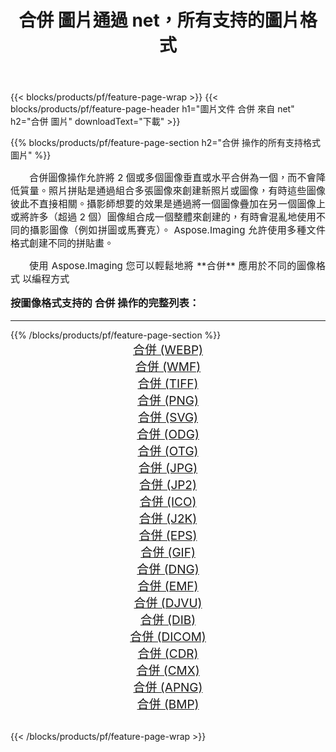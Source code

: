 ﻿---
title: 合併 圖片通過 net，所有支持的圖片格式 
weight: 3920
url: /zh-hant/net/merge/ 
lang: zh-hant
langdirlevel: 2
locales: zh-hans,ja,it,ru,de,es,fr,nl,id,lt,pl,pt,vi,tr,ko,zh-hant,ar,hi,th,sv,cs,uk,he
description: 使用 Aspose.Imaging 你可以輕鬆地通過 net 獲取 合併 圖像
---

{{< blocks/products/pf/feature-page-wrap >}}
{{< blocks/products/pf/feature-page-header h1="圖片文件 合併 來自 net" h2="合併 圖片" downloadText="下載" >}}


{{% blocks/products/pf/feature-page-section  h2="合併 操作的所有支持格式 圖片" %}}
<p align="justify" style="text-indent:2em;font-size:15px;">
合併圖像操作允許將 2 個或多個圖像垂直或水平合併為一個，而不會降低質量。照片拼貼是通過組合多張圖像來創建新照片或圖像，有時這些圖像彼此不直接相關。攝影師想要的效果是通過將一個圖像疊加在另一個圖像上或將許多（超過 2 個）圖像組合成一個整體來創建的，有時會混亂地使用不同的攝影圖像（例如拼圖或馬賽克）。 Aspose.Imaging 允許使用多種文件格式創建不同的拼貼畫。
</p>
<p align="justify" style="text-indent:2em;font-size:15px;">
使用 Aspose.Imaging 您可以輕鬆地將 **合併** 應用於不同的圖像格式 以編程方式
</p>
<h3 style="margin-top:16px;">
按圖像格式支持的 合併 操作的完整列表：
</h3>
<hr/>
{{% /blocks/products/pf/feature-page-section %}}
<div class="container-fluid productfamilypage bg-gray">
    <div class="convertypes bg-gray agp-content section">
        <div class="container">
		<div class="row other-converters" style="gap: 10px;font-size: 19px;text-align:center;">
		    <div class='col-md-3 other-converter remove-lp remove-rp'><a href="/imaging/zh-hant/net/merge/webp/" style="padding:15px;">合併 (WEBP)</a></div><div class='col-md-3 other-converter remove-lp remove-rp'><a href="/imaging/zh-hant/net/merge/wmf/" style="padding:15px;">合併 (WMF)</a></div><div class='col-md-3 other-converter remove-lp remove-rp'><a href="/imaging/zh-hant/net/merge/tiff/" style="padding:15px;">合併 (TIFF)</a></div><div class='col-md-3 other-converter remove-lp remove-rp'><a href="/imaging/zh-hant/net/merge/png/" style="padding:15px;">合併 (PNG)</a></div><div class='col-md-3 other-converter remove-lp remove-rp'><a href="/imaging/zh-hant/net/merge/svg/" style="padding:15px;">合併 (SVG)</a></div><div class='col-md-3 other-converter remove-lp remove-rp'><a href="/imaging/zh-hant/net/merge/odg/" style="padding:15px;">合併 (ODG)</a></div><div class='col-md-3 other-converter remove-lp remove-rp'><a href="/imaging/zh-hant/net/merge/otg/" style="padding:15px;">合併 (OTG)</a></div><div class='col-md-3 other-converter remove-lp remove-rp'><a href="/imaging/zh-hant/net/merge/jpg/" style="padding:15px;">合併 (JPG)</a></div><div class='col-md-3 other-converter remove-lp remove-rp'><a href="/imaging/zh-hant/net/merge/jp2/" style="padding:15px;">合併 (JP2)</a></div><div class='col-md-3 other-converter remove-lp remove-rp'><a href="/imaging/zh-hant/net/merge/ico/" style="padding:15px;">合併 (ICO)</a></div><div class='col-md-3 other-converter remove-lp remove-rp'><a href="/imaging/zh-hant/net/merge/j2k/" style="padding:15px;">合併 (J2K)</a></div><div class='col-md-3 other-converter remove-lp remove-rp'><a href="/imaging/zh-hant/net/merge/eps/" style="padding:15px;">合併 (EPS)</a></div><div class='col-md-3 other-converter remove-lp remove-rp'><a href="/imaging/zh-hant/net/merge/gif/" style="padding:15px;">合併 (GIF)</a></div><div class='col-md-3 other-converter remove-lp remove-rp'><a href="/imaging/zh-hant/net/merge/dng/" style="padding:15px;">合併 (DNG)</a></div><div class='col-md-3 other-converter remove-lp remove-rp'><a href="/imaging/zh-hant/net/merge/emf/" style="padding:15px;">合併 (EMF)</a></div><div class='col-md-3 other-converter remove-lp remove-rp'><a href="/imaging/zh-hant/net/merge/djvu/" style="padding:15px;">合併 (DJVU)</a></div><div class='col-md-3 other-converter remove-lp remove-rp'><a href="/imaging/zh-hant/net/merge/dib/" style="padding:15px;">合併 (DIB)</a></div><div class='col-md-3 other-converter remove-lp remove-rp'><a href="/imaging/zh-hant/net/merge/dicom/" style="padding:15px;">合併 (DICOM)</a></div><div class='col-md-3 other-converter remove-lp remove-rp'><a href="/imaging/zh-hant/net/merge/cdr/" style="padding:15px;">合併 (CDR)</a></div><div class='col-md-3 other-converter remove-lp remove-rp'><a href="/imaging/zh-hant/net/merge/cmx/" style="padding:15px;">合併 (CMX)</a></div><div class='col-md-3 other-converter remove-lp remove-rp'><a href="/imaging/zh-hant/net/merge/apng/" style="padding:15px;">合併 (APNG)</a></div><div class='col-md-3 other-converter remove-lp remove-rp'><a href="/imaging/zh-hant/net/merge/bmp/" style="padding:15px;">合併 (BMP)</a></div>
                </div>
        </div>
    </div>
</div>
<br/>

{{< /blocks/products/pf/feature-page-wrap >}}

